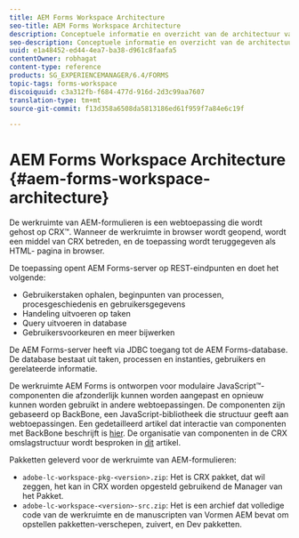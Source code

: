 ```yaml
---
title: AEM Forms Workspace Architecture
seo-title: AEM Forms Workspace Architecture
description: Conceptuele informatie en overzicht van de architectuur van de werkruimte van LiveCycle AEM-formulieren.
seo-description: Conceptuele informatie en overzicht van de architectuur van de werkruimte van LiveCycle AEM-formulieren.
uuid: e1a48452-ed44-4ea7-ba38-d961c8faafa5
contentOwner: robhagat
content-type: reference
products: SG_EXPERIENCEMANAGER/6.4/FORMS
topic-tags: forms-workspace
discoiquuid: c3a312fb-f684-477d-916d-2d3c99aa7607
translation-type: tm+mt
source-git-commit: f13d358a6508da5813186ed61f959f7a84e6c19f

---
```



# AEM Forms Workspace Architecture {#aem-forms-workspace-architecture}

De werkruimte van AEM-formulieren is een webtoepassing die wordt gehost op CRX™. Wanneer de werkruimte in browser wordt geopend, wordt een middel van CRX betreden, en de toepassing wordt teruggegeven als HTML- pagina in browser.

De toepassing opent AEM Forms-server op REST-eindpunten en doet het volgende:

* Gebruikerstaken ophalen, beginpunten van processen, procesgeschiedenis en gebruikersgegevens
* Handeling uitvoeren op taken
* Query uitvoeren in database
* Gebruikersvoorkeuren en meer bijwerken

De AEM Forms-server heeft via JDBC toegang tot de AEM Forms-database. De database bestaat uit taken, processen en instanties, gebruikers en gerelateerde informatie.

De werkruimte AEM Forms is ontworpen voor modulaire JavaScript™-componenten die afzonderlijk kunnen worden aangepast en opnieuw kunnen worden gebruikt in andere webtoepassingen. De componenten zijn gebaseerd op BackBone, een JavaScript-bibliotheek die structuur geeft aan webtoepassingen. Een gedetailleerd artikel dat interactie van componenten met BackBone beschrijft is [hier](/help/forms/using/backbone-interaction.md). De organisatie van componenten in de CRX omslagstructuur wordt besproken in [dit](/help/forms/using/folder-structure.md) artikel.

Pakketten geleverd voor de werkruimte van AEM-formulieren:

* `adobe-lc-workspace-pkg-<version>.zip`: Het is CRX pakket, dat wil zeggen, het kan in CRX worden opgesteld gebruikend de Manager van het Pakket.
* `adobe-lc-workspace-<version>-src.zip`: Het is een archief dat volledige code van de werkruimte en de manuscripten van Vormen AEM bevat om opstellen pakketten-verschepen, zuivert, en Dev pakketten.
